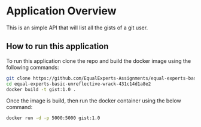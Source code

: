 # Application Overview

This is an simple API that will list all the gists of a git user.

## How to run this application

To run this application clone the repo and build the docker image using the following commands:

```bash
git clone https://github.com/EqualExperts-Assignments/equal-experts-basic-unreflective-wrack-431c14d1a8e2.git
cd equal-experts-basic-unreflective-wrack-431c14d1a8e2
docker build -t gist:1.0 .
````
Once the image is build, then run the docker container using the below command:
```bash
docker run -d -p 5000:5000 gist:1.0
```